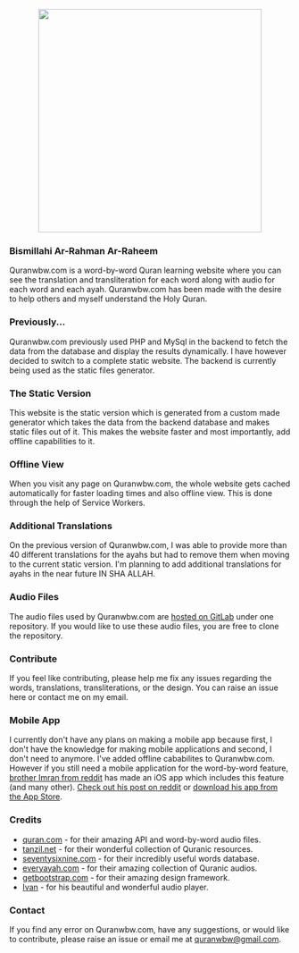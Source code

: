 <p align="center">
	<a target="_blank" href="https://quranwbw.com"><img src="https://raw.githubusercontent.com/quranwbw/quranwbw/master/assets/images/logo.png" width="400"></a>
</p>

### Bismillahi Ar-Rahman Ar-Raheem
Quranwbw.com is a word-by-word Quran learning website where you can see the translation and transliteration for each word along with audio for each word and each ayah. Quranwbw.com has been made with the desire to help others and myself understand the Holy Quran.

### Previously...
Quranwbw.com previously used PHP and MySql in the backend to fetch the data from the database and display the results dynamically. I have however decided to switch to a complete static website. The backend is currently being used as the static files generator. 

### The Static Version
This website is the static version which is generated from a custom made generator which takes the data from the backend database and makes static files out of it. This makes the website faster and most importantly, add offline capabilities to it.

### Offline View
When you visit any page on Quranwbw.com, the whole website gets cached automatically for faster loading times and also offline view. This is done through the help of Service Workers.

### Additional Translations
On the previous version of Quranwbw.com, I was able to provide more than 40 different translations for the ayahs but had to remove them when moving to the current static version. I'm planning to add additional translations for ayahs in the near future IN SHA ALLAH.

### Audio Files
The audio files used by Quranwbw.com are [hosted on GitLab](https://gitlab.com/quranwbw/audios) under one repository. If you would like to use these audio files, you are free to clone the repository.

### Contribute
If you feel like contributing, please help me fix any issues regarding the words, translations, transliterations, or the design. You can raise an issue here or contact me on my email.

### Mobile App
I currently don't have any plans on making a mobile app because first, I don't have the knowledge for making mobile applications and second, I don't need to anymore. I've added offline cababilites to Quranwbw.com. However if you still need a mobile application for the word-by-word feature, [brother Imran from reddit](https://www.reddit.com/user/imran_sca) has made an iOS app which includes this feature (and many other). [Check out his post on reddit](https://www.reddit.com/r/islam/comments/ag58k9/assalamu_alaikum_i_have_developed_a_free_no_ads/) or [download his app from the App Store](https://itunes.apple.com/in/app/learn-islam-pro/id1236412299?mt=8).

### Credits
- [quran.com](https://quran.com) - for their amazing API and word-by-word audio files.
- [tanzil.net](http://tanzil.net) - for their wonderful collection of Quranic resources.
- [seventysixnine.com](http://seventysixnine.com) - for their incredibly useful words database.
- [everyayah.com](http://everyayah.com) - for their amazing collection of Quranic audios.
- [getbootstrap.com](https://getbootstrap.com) - for their amazing design framework.
- [Ivan](https://codepen.io/k-ivan) - for his beautiful and wonderful audio player.

### Contact
If you find any error on Quranwbw.com, have any suggestions, or would like to contribute, please raise an issue or email me at quranwbw@gmail.com.